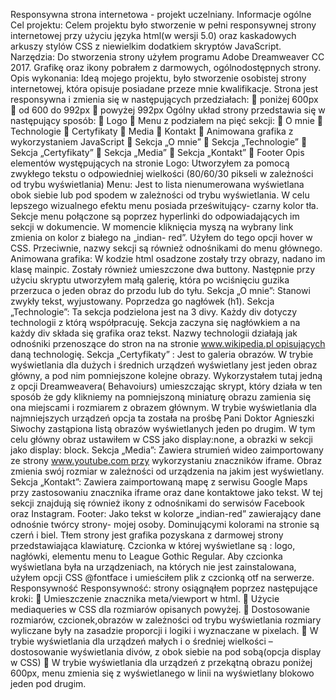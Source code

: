 Responsywna strona internetowa - projekt uczelniany. Informacje ogólne
Cel projektu: Celem projektu było stworzenie w pełni responsywnej strony internetowej przy użyciu języka html(w wersji 5.0) oraz kaskadowych arkuszy stylów CSS z niewielkim dodatkiem skryptów JavaScript. Narzędzia: Do stworzenia strony użyłem programu Adobe Dreamweaver CC 2017. Grafikę oraz ikony pobrałem z darmowych, ogólnodostępnych strony. Opis wykonania: Ideą mojego projektu, było stworzenie osobistej strony internetowej, która opisuje posiadane przeze mnie kwalifikacje. Strona jest responsywna i zmienia się w następujących przedziałach:
 poniżej 600px  od 600 do 992px  powyżej 992px Ogólny układ strony przedstawia się w następujący sposób:
 Logo  Menu z podziałem na pięć sekcji:  O mnie  Technologie  Certyfikaty  Media  Kontakt  Animowana grafika z wykorzystaniem JavaScript  Sekcja „O mnie”  Sekcja „Technologie”  Sekcja „Certyfikaty”  Sekcja „Media”  Sekcja „Kontakt”  Footer
Opis elementów występujących na stronie
Logo: Utworzyłem za pomocą zwykłego tekstu o odpowiedniej wielkości (80/60/30 pikseli w zależności od trybu wyświetlania) Menu: Jest to lista nienumerowana wyświetlana obok siebie lub pod spodem w zależności od trybu wyświetlania. W celu lepszego wizualnego efektu menu posiada prześwitujący- czarny kolor tła. Sekcje menu połączone są poprzez hyperlinki do odpowiadających im sekcji w
dokumencie. W momencie kliknięcia myszą na wybrany link zmienia on kolor z białego na „indian- red”. Użyłem do tego opcji hover w CSS. Przeciwnie, nazwy sekcji są również odnośnikami do
menu głównego. Animowana grafika: W kodzie html osadzone zostały trzy obrazy, nadano im klasę mainpic. Zostały również umieszczone dwa buttony. Następnie przy użyciu skryptu utworzyłem małą galerię, która po wciśnięciu guzika przerzuca o jeden obraz do przodu lub do tyłu. Sekcja „O mnie”: Stanowi zwykły tekst, wyjustowany. Poprzedza go nagłówek (h1). Sekcja „Technologie”: Ta sekcja podzielona jest na 3 divy. Każdy div dotyczy technologii z którą współpracuję. Sekcja zaczyna się nagłówkiem a na każdy div składa się grafika oraz tekst. Nazwy technologii działają jak odnośniki przenoszące do stron na na stronie www.wikipedia.pl opisujących daną technologię. Sekcja „Certyfikaty” : Jest to galeria obrazów. W trybie wyświetlania dla dużych i średnich urządzeń wyświetlany jest jeden obraz główny, a pod nim pomniejszone kolejne obrazy. Wykorzystałem tutaj jedną z opcji Dreamweavera( Behavoiurs) umieszczając skrypt, który działa w ten sposób że gdy klikniemy na pomniejszoną miniaturę obrazu zamienia się ona miejscami i rozmiarem z obrazem głównym. W trybie wyświetlania dla najmniejszych urządzeń opcja ta została na prośbę Pani Doktor Agnieszki Siwochy zastąpiona listą obrazów wyświetlanych jeden po drugim. W tym celu główny obraz ustawiłem w CSS jako display:none, a obrazki w sekcji jako display: block. Sekcja „Media”: Zawiera strumień wideo zaimportowany ze strony www.youtube.com przy wykorzystaniu znaczników iframe. Obraz zmienia swój rozmiar w zależności od urządzenia na jakim jest wyświetlany. Sekcja „Kontakt”: Zawiera zaimportowaną mapę z serwisu Google Maps przy zastosowaniu znacznika iframe oraz dane kontaktowe jako tekst. W tej sekcji znajdują się również ikony z odnośnikami do serwisów Facebook oraz Instagram. Footer: Jako tekst w kolorze „indian-red” zawierający dane odnośnie twórcy strony- mojej osoby. Dominującymi kolorami na stronie są czerń i biel. Tłem strony jest grafika pozyskana z darmowej strony przedstawiająca klawiaturę. Czcionka w której wyświetlane są : logo, nagłówki,
elementu menu to League Gothic Regular. Aby czcionka wyświetlana była na urządzeniach, na których nie jest zainstalowana, użyłem opcji CSS @fontface i umieściłem plik z czcionką otf na serwerze.
Responsywność Responsywność: strony osiągnąłem poprzez następujące kroki:  Umieszczenie znacznika meta/viewport w html.  Użycie mediaqueries w CSS dla rozmiarów opisanych powyżej.  Dostosowanie rozmiarów, czcionek,obrazów w zależności od trybu wyświetlania rozmiary wyliczane były na zasadzie proporcji i logiki i wyznaczane w pixelach.  W trybie wyświetlania dla urządzeń małych i o średniej wielkości – dostosowanie wyświetlania divów, z obok siebie na pod sobą(opcja display w CSS)  W trybie wyświetlania dla urządzeń z przekątną obrazu poniżej 600px, menu zmienia się z wyświetlanego w linii na wyświetlany blokowo jeden pod drugim.

